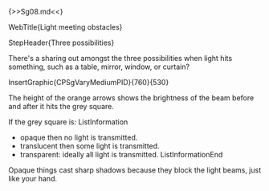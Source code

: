 {>>Sg08.md<<}

WebTitle{Light meeting obstacles}

StepHeader{Three possibilities}

There's a sharing out amongst the three possibilities when light hits something, such as a table, mirror, window, or curtain?

InsertGraphic{CPSgVaryMediumPID}{760}{530}

The height of the orange arrows shows the brightness of the beam before and after it hits the grey square.

If the grey square is:
ListInformation
- opaque then no light is transmitted.
- translucent then some light is transmitted.
- transparent: ideally all light is transmitted.
ListInformationEnd

Opaque things cast sharp shadows because they block the light beams, just like your hand.

